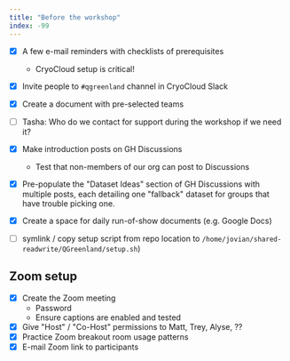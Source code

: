 ```yaml
---
title: "Before the workshop"
index: -99
---
```


- [x] A few e-mail reminders with checklists of prerequisites
    * CryoCloud setup is critical!
- [x] Invite people to `#qgreenland` channel in CryoCloud Slack
- [x] Create a document with pre-selected teams
- [ ] Tasha: Who do we contact for support during the workshop if we need it?
- [x] Make introduction posts on GH Discussions
    * Test that non-members of our org can post to Discussions
- [x] Pre-populate the "Dataset Ideas" section of GH Discussions with multiple posts,
      each detailing one "fallback" dataset for groups that have trouble picking one.
- [x] Create a space for daily run-of-show documents (e.g. Google Docs)
- [ ] symlink / copy setup script from repo location to
      `/home/jovian/shared-readwrite/QGreenland/setup.sh`)


## Zoom setup

- [x] Create the Zoom meeting
    * Password
    * Ensure captions are enabled and tested
- [x] Give "Host" / "Co-Host" permissions to Matt, Trey, Alyse, ??
- [x] Practice Zoom breakout room usage patterns
- [x] E-mail Zoom link to participants
